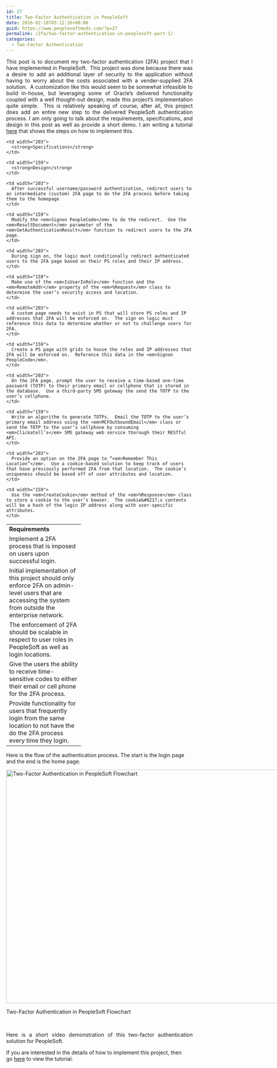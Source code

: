 ```yaml
---
id: 27
title: Two-Factor Authentication in PeopleSoft
date: 2016-02-18T05:12:26+00:00
guid: https://www.peoplesoftmods.com/?p=27
permalink: /2fa/two-factor-authentication-in-peoplesoft-part-1/
categories:
  - Two-Factor Authentication
---
```

<p style="text-align: justify;">
  This post is to document my two-factor authentication (2FA) project that I have implemented in PeopleSoft.  This project was done because there was a desire to add an additional layer of security to the application without having to worry about the costs associated with a vender-supplied 2FA solution.  A customization like this would seem to be somewhat infeasible to build in-house, but leveraging some of Oracle’s delivered functionality coupled with a well thought-out design, made this project&#8217;s implementation quite simple.  This is relatively speaking of course, after all, this project does add an entire new step to the delivered PeopleSoft authentication process. I am only going to talk about the requirements, specifications, and design in this post as well as provide a short demo. I am writing a tutorial <a href="https://www.peoplesoftmods.com/uncategorized/how-to-set-up-two-factor-authentication-in-peoplesoft/" target="_blank">here</a> that shows the steps on how to implement this.
</p>

<p style="text-align: justify;">
  <!--more-->
</p>

<table>
  <tr>
    <td width="186">
      <strong>Requirements</strong>
    </td>
    
    <td width="203">
      <strong>Specifications</strong>
    </td>
    
    <td width="159">
      <strong>Design</strong>
    </td>
  </tr>
  
  <tr>
    <td width="186">
      Implement a 2FA process that is imposed on users upon successful login.
    </td>
    
    <td width="203">
      After successful username/password authentication, redirect users to an intermediate (custom) 2FA page to do the 2FA process before taking them to the homepage
    </td>
    
    <td width="159">
      Modify the <em>Signon PeopleCode</em> to do the redirect.  Use the <em>ResultDocument</em> parameter of the <em>SetAuthenticationResult</em> function to redirect users to the 2FA page.
    </td>
  </tr>
  
  <tr>
    <td width="186">
      Initial implementation of this project should only enforce 2FA on admin-level users that are accessing the system from outside the enterprise network.
    </td>
    
    <td width="203">
      During sign on, the logic must conditionally redirect authenticated users to the 2FA page based on their PS roles and their IP address.
    </td>
    
    <td width="159">
      Make use of the <em>IsUserInRole</em> function and the <em>RemoteAddr</em> property of the <em>%Request</em> class to determine the user’s security access and location.
    </td>
  </tr>
  
  <tr>
    <td width="186">
      The enforcement of 2FA should be scalable in respect to user roles in PeopleSoft as well as login locations.
    </td>
    
    <td width="203">
      A custom page needs to exist in PS that will store PS roles and IP addresses that 2FA will be enforced on.  The sign on logic must reference this data to determine whether or not to challenge users for 2FA.
    </td>
    
    <td width="159">
      Create a PS page with grids to house the roles and IP addresses that 2FA will be enforced on.  Reference this data in the <em>Signon PeopleCode</em>.
    </td>
  </tr>
  
  <tr>
    <td width="186">
      Give the users the ability to receive time-sensitive codes to either their email or cell phone for the 2FA process.
    </td>
    
    <td width="203">
      On the 2FA page, prompt the user to receive a time-based one-time password (TOTP) to their primary email or cellphone that is stored in the database.  Use a third-party SMS gateway the send the TOTP to the user’s cellphone.
    </td>
    
    <td width="159">
      Write an algorithm to generate TOTPs.  Email the TOTP to the user’s primary email address using the <em>MCFOutboundEmail</em> class or send the TOTP to the user’s cellphone by consuming <em>Clickatell’s</em> SMS gateway web service thorough their RESTful API.
    </td>
  </tr>
  
  <tr>
    <td width="186">
      Provide functionality for users that frequently login from the same location to not have the do the 2FA process every time they login.
    </td>
    
    <td width="203">
      Provide an option on the 2FA page to “<em>Remember This Location”</em>.  Use a cookie-based solution to keep track of users that have previously performed 2FA from that location.  The cookie’s uniqueness should be based off of user attributes and location.
    </td>
    
    <td width="159">
      Use the <em>CreateCookie</em> method of the <em>%Response</em> class to store a cookie to the user’s bowser.  The cookie&#8217;s contents will be a hash of the login IP address along with user-specific attributes.
    </td>
  </tr>
</table>

Here is the flow of the authentication process. The start is the login page and the end is the home page.

<div id="attachment_141" style="width: 831px" class="wp-caption alignnone">
  <a href="https://www.peoplesoftmods.com/wp-content/uploads/2016/02/2FA_PeopleSoft_Flowchart-1.png" rel="attachment wp-att-141"><img class="wp-image-141 size-full" src="https://www.peoplesoftmods.com/wp-content/uploads/2016/02/2FA_PeopleSoft_Flowchart-1.png" alt="Two-Factor Authentication in PeopleSoft Flowchart" width="821" height="630" srcset="https://www.peoplesoftmods.com/wp-content/uploads/2016/02/2FA_PeopleSoft_Flowchart-1.png 821w, https://www.peoplesoftmods.com/wp-content/uploads/2016/02/2FA_PeopleSoft_Flowchart-1-300x230.png 300w, https://www.peoplesoftmods.com/wp-content/uploads/2016/02/2FA_PeopleSoft_Flowchart-1-768x589.png 768w, https://www.peoplesoftmods.com/wp-content/uploads/2016/02/2FA_PeopleSoft_Flowchart-1-495x380.png 495w" sizes="(max-width: 821px) 100vw, 821px" /></a>
  
  <p class="wp-caption-text">
    Two-Factor Authentication in PeopleSoft Flowchart
  </p>
</div>

&nbsp;

<p style="text-align: justify;">
  Here is a short video demonstration of this two-factor authentication solution for PeopleSoft.
</p>



If you are interested in the details of how to implement this project, then go [here](https://www.peoplesoftmods.com/uncategorized/how-to-set-up-two-factor-authentication-in-peoplesoft/) to view the tutorial.